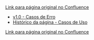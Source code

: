 [Link para página original no Confluence](https://openfinancebrasil.atlassian.net/wiki/spaces/OF/pages/240650235)

- [v1.0 - Casos de Erro](../../../../OF/Open%20Finance%20Brasil/Seguran%c3%a7a/Casos%20de%20Erro/v1.0%20-%20Casos%20de%20Erro)
- [Histórico da página - Casos de Uso](../../../../OF/Open%20Finance%20Brasil/Seguran%c3%a7a/Casos%20de%20Erro/Hist%c3%b3rico%20da%20p%c3%a1gina%20-%20Casos%20de%20Uso)

[Link para página original no Confluence](https://openfinancebrasil.atlassian.net/wiki/spaces/OF/pages/240650235)